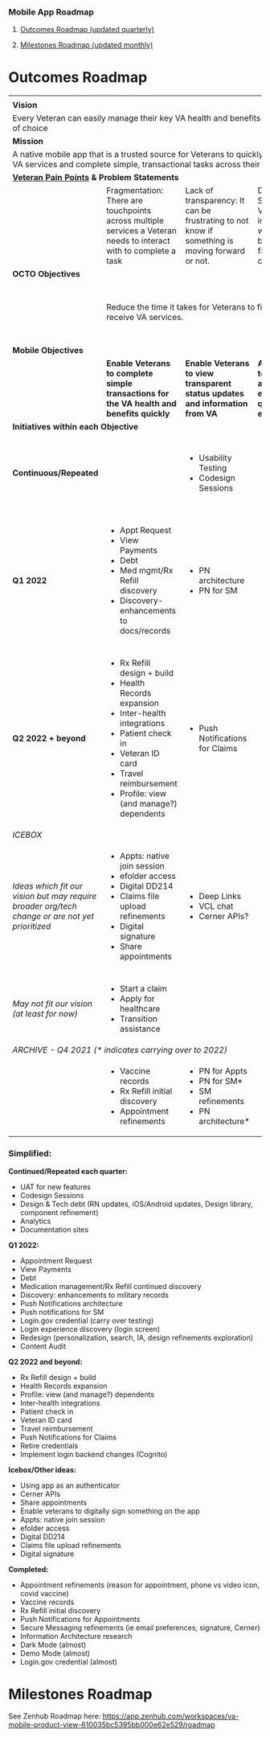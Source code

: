 
### Mobile App Roadmap

1. [Outcomes Roadmap (updated quarterly)](#outcomes-roadmap)

2. [Milestones Roadmap (updated monthly)](#milestones-roadmap)

# Outcomes Roadmap


<table>
  <tr>
   <td colspan="5" >
   </td>
  </tr>
  <tr>
   <td colspan="5" ><strong>Vision</strong>
   </td>
  </tr>
  <tr>
   <td colspan="5" >Every Veteran can easily manage their key VA health and benefits services through their digital channel of choice
   </td>
  </tr>
  <tr>
   <td colspan="5" ><strong>Mission</strong>
   </td>
  </tr>
  <tr>
   <td colspan="5" >A native mobile app that is a trusted source for Veterans to quickly and easily check the status of their VA services and complete simple, transactional tasks across their health and benefits.
   </td>
  </tr>
  <tr>
   <td colspan="5" ><strong><a href="https://github.com/department-of-veterans-affairs/va.gov-team/blob/master/products/va-mobile-app/ux-research/user-interviews/research-summary.md">Veteran Pain Points</a> & Problem Statements</strong>
   </td>
  </tr>
  <tr>
   <td>
   </td>
   <td>Fragmentation: There are touchpoints across multiple services a Veteran needs to interact with to complete a task
   </td>
   <td>Lack of transparency: It can be frustrating to not know if something is moving forward or not.
   </td>
   <td>Difficulty Signing in: Veterans interact with VA websites less because they find login too cumbersome
   </td>
   <td>Inequitable Access: 
<p>
VA services are not always accessible across the digital divide and to those with impairments.
   </td>
  </tr>
  <tr>
   <td colspan="5" ><strong>OCTO Objectives</strong>
   </td>
  </tr>
  <tr>
   <td>
   </td>
   <td colspan="3" >Reduce the time it takes for Veterans to find, use, and receive VA services.
   </td>
   <td>Increase the accessibility, reliability, and security of Veteran’s digital services. 
   </td>
  </tr>
  <tr>
   <td colspan="5" ><strong>Mobile Objectives</strong>
   </td>
  </tr>
  <tr>
   <td>
   </td>
   <td><strong>Enable Veterans to complete simple transactions for the VA health and benefits quickly</strong>
   </td>
   <td><strong>Enable Veterans to view transparent status updates and information from VA</strong>
   </td>
   <td><strong>Allow Veterans to access their authenticated experience quickly and easily</strong>
   </td>
   <td><strong>Create a reliable, accessible, enjoyable, useful experience within the app</strong>
   </td>
  </tr>
  <tr>
   <td colspan="5" >
    <strong>Initiatives within each Objective</strong>
   </td>
  </tr>
  <tr>
   <td>
    <strong>Continuous/Repeated</strong>
   </td>
   <td>
   </td>
   <td>
<ul>

<li>Usability Testing

<li>Codesign Sessions
</li>
</ul>
   </td>
   <td>
   </td>
   <td>
<ul>

<li>Design & Tech debt 

<li>Analytics

<li>Documentation sites

<li>Scale activities
</li>
</ul>
   </td>
  </tr>
  <tr>
   <td colspan="5" >
   </td>
  </tr>
  <tr>
   <td>
    <strong>Q1 2022</strong>
   </td>
   <td>
<ul>

<li>Appt Request

<li>View Payments

<li>Debt

<li>Med mgmt/Rx Refill discovery

<li>Discovery- enhancements to docs/records
</li>
</ul>
   </td>
   <td>
<ul>

<li>PN architecture

<li>PN for SM
</li>
</ul>
   </td>
   <td>
<ul>

<li>Login.gov credential

<li>Login experience discovery (login screen)
</li>
</ul>
   </td>
   <td>
<ul>

<li>Redesign (personalization, search, IA, design refinements exploration)

<li>Content Audit
</li>
</ul>
   </td>
  </tr>
  <tr>
   <td colspan="5" >
   </td>
  </tr>
  <tr>
   <td>
    <strong>Q2 2022 + beyond</strong>
   </td>
   <td>
<ul>

<li>Rx Refill design + build

<li>Health Records expansion

<li>Inter-health integrations 

<li>Patient check in

<li>Veteran ID card

<li>Travel reimbursement

<li>Profile: view (and manage?) dependents
</li>
</ul>
   </td>
   <td>
<ul>

<li>Push Notifications for Claims
</li>
</ul>
   </td>
   <td>
<ul>

<li>Retire MHV

<li>Retire DS Logon

<li>Backend changes (Cognito)
</li>
</ul>
   </td>
   <td>
   </td>
  </tr>
  <tr>
   <td colspan="5" ><em>ICEBOX</em>
   </td>
  </tr>
  <tr>
   <td><em>Ideas which fit our vision but may require broader org/tech change or are not yet prioritized</em>
   </td>
   <td>
<ul>

<li>Appts: native join session

<li>efolder access

<li>Digital DD214

<li>Claims file upload refinements

<li>Digital signature

<li>Share appointments
</li>
</ul>
   </td>
   <td>
<ul>

<li>Deep Links

<li>VCL chat

<li>Cerner APIs?
</li>
</ul>
   </td>
   <td>
<ul>

<li>Caregiver login

<li>Use the app as an authenticator
</li>
</ul>
   </td>
   <td>
<ul>

<li>Profile for homeless address

<li>Letters accessibility

<li>Localization
</li>
</ul>
   </td>
  </tr>
  <tr>
   <td colspan="5" >
   </td>
  </tr>
  <tr>
   <td><em>May not fit our vision (at least for now)</em>
   </td>
   <td>
<ul>

<li>Start a claim

<li>Apply for healthcare

<li>Transition assistance
</li>
</ul>
   </td>
   <td>
   </td>
   <td>
   </td>
   <td>
   </td>
  </tr>
  <tr>
   <td colspan="5" ><em>ARCHIVE - Q4 2021 (* indicates carrying over to 2022)</em>
   </td>
  </tr>
  <tr>
   <td>
   </td>
   <td>
<ul>

<li>Vaccine records

<li>Rx Refill initial discovery

<li>Appointment refinements
</li>
</ul>
   </td>
   <td>
<ul>

<li>PN for Appts

<li>PN for SM*

<li>SM refinements 

<li>PN architecture*
</li>
</ul>
   </td>
   <td>
<ul>

<li>Follow along with VSP identity team

<li>Add Login.gov credential
</li>
</ul>
   </td>
   <td>
<ul>

<li>IA research

<li>Dark Mode 

<li>Demo Mode 
</li>
</ul>
   </td>
  </tr>
</table>



### Simplified:

**Continued/Repeated each quarter:**



* UAT for new features
* Codesign Sessions
* Design & Tech debt (RN updates, iOS/Android updates, Design library, component refinement)
* Analytics
* Documentation sites

**Q1 2022:**



* Appointment Request
* View Payments
* Debt
* Medication management/Rx Refill continued discovery
* Discovery: enhancements to military records
* Push Notifications architecture
* Push notifications for SM
* Login.gov credential (carry over testing)
* Login experience discovery (login screen)
* Redesign (personalization, search, IA, design refinements exploration)
* Content Audit

**Q2 2022 and beyond:**



* Rx Refill design + build
* Health Records expansion
* Profile: view (and manage?) dependents
* Inter-health integrations 
* Patient check in
* Veteran ID card
* Travel reimbursement
* Push Notifications for Claims
* Retire credentials
* Implement login backend changes (Cognito)

**Icebox/Other ideas:**



* Using app as an authenticator
* Cerner APIs
* Share appointments
* Enable veterans to digitally sign something on the app
* Appts: native join session
* efolder access
* Digital DD214
* Claims file upload refinements
* Digital signature

**Completed:**



* Appointment refinements (reason for appointment, phone vs video icon, covid vaccine)
* Vaccine records
* Rx Refill initial discovery
* Push Notifications  for Appointments
* Secure Messaging refinements (ie email preferences, signature, Cerner)
* Information Architecture research
* Dark Mode (almost)
* Demo Mode (almost)
* Login.gov credential (almost)

# Milestones Roadmap

See Zenhub Roadmap here: https://app.zenhub.com/workspaces/va-mobile-product-view-610035bc5395bb000e62e529/roadmap
